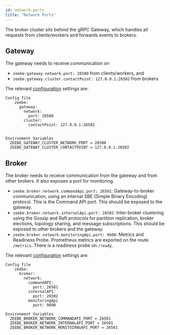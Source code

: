 ```yaml
---
id: network-ports
title: "Network Ports"
---
```


The broker cluster sits behind the gRPC Gateway, which handles all requests from clients/workers and forwards events to brokers.

## Gateway

The gateway needs to receive communication on

- `zeebe.gateway.network.port: 26500` from clients/workers, and
- `zeebe.gateway.cluster.contactPoint: 127.0.0.1:26502` from brokers

The relevant [configuration](../configuration/gateway-config-template.md) settings are:

```
Config file
    zeebe:
      gateway:
        network:
          port: 26500
        cluster:
          contactPoint: 127.0.0.1:26502


Environment Variables
  ZEEBE_GATEWAY_CLUSTER_NETWORK_PORT = 26500
  ZEEBE_GATEWAY_CLUSTER_CONTACTPOINT = 127.0.0.1:26502
```

## Broker

The broker needs to receive communication from the gateway and from other brokers. It also exposes a port for monitoring.

- `zeebe.broker.network.commandApi.port: 26501`: Gateway-to-broker communication, using an internal SBE (Simple Binary Encoding) protocol. This is the Command API port. This should be exposed to the gateway.
- `zeebe.broker.network.internalApi.port: 26502`: Inter-broker clustering using the Gossip and Raft protocols for partition replication, broker elections, topology sharing, and message subscriptions. This should be exposed to other brokers and the gateway.
- `zeebe.broker.network.monitoringApi.port: 9600`: Metrics and Readiness Probe. Prometheus metrics are exported on the route `/metrics`. There is a readiness probe on `/ready`.

The relevant [configuration](../configuration/broker-config-template.md) settings are:

```
Config file
    zeebe:
      broker:
        network:
          commandAPI:
            port: 26501
          internalAPI:
            port: 26502
          monitoringApi
            port: 9600

Environment Variables
  ZEEBE_BROKER_NETWORK_COMMANDAPI_PORT = 26501
  ZEEBE_BROKER_NETWORK_INTERNALAPI_PORT = 26501
  ZEEBE_BROKER_NETWORK_MONITOIRNGAPI_PORT = 26501
```
